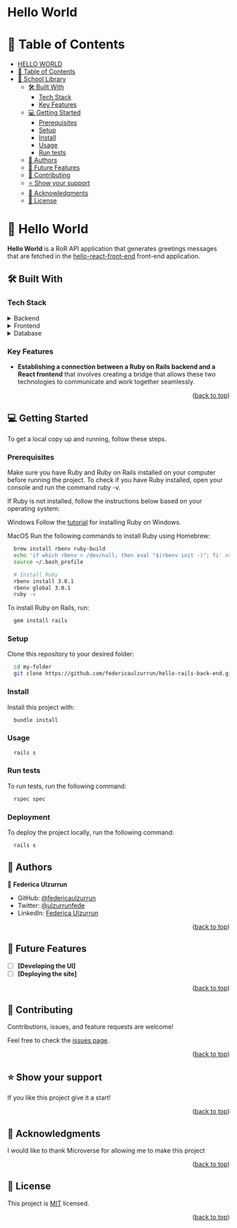 # Hello World

# 📗 Table of Contents

- [HELLO WORLD](#HelloWorld)
- [📗 Table of Contents](#-table-of-contents)
- [📖 School Library ](#-school-library-)
  - [🛠 Built With ](#-built-with-)
    - [Tech Stack ](#tech-stack-)
    - [Key Features ](#key-features-)
  - [💻 Getting Started ](#-getting-started-)
    - [Prerequisites](#prerequisites)
    - [Setup](#setup)
    - [Install](#install)
    - [Usage](#usage)
    - [Run tests](#run-tests)
  - [👥 Authors ](#-authors-)
  - [🔭 Future Features ](#-future-features-)
  - [🤝 Contributing ](#-contributing-)
  - [⭐️ Show your support ](#️-show-your-support-)
  - [🙏 Acknowledgments ](#-acknowledgments-)
  - [📝 License ](#-license-)

<!-- PROJECT DESCRIPTION -->

# 📖 Hello World <a name="about-project"></a>

**Hello World** is a RoR API application that generates greetings messages that are fetched in the [hello-react-front-end](https://github.com/federicaulzurrun/hello-react-front-end) front-end application.

## 🛠 Built With <a name="built-with"></a>

### Tech Stack <a name="tech-stack"></a>

<details>
  <summary>Backend</summary>
    <ul>
      <li><a href="https://www.ruby-lang.org/en/documentation/installation/">Ruby</a></li>
      <li><a href="https://rubyonrails.org/">Ruby on Rails</a></li>
    </ul>
</details>
<details>
  <summary>Frontend</summary>
    <ul>
      <li><a href="https://reactjs.org/">React</a></li>
    </ul>
</details>
<details>
  <summary>Database</summary>
    <ul>
      <li><a href="https://www.postgresql.org/">PostgreSQL</a></li>
    </ul>
</details>

<!-- Features -->

### Key Features <a name="key-features"></a>

- **Establishing a connection between a Ruby on Rails backend and a React frontend** that involves creating a bridge that allows these two technologies to communicate and work together seamlessly.

<p align="right">(<a href="#readme-top">back to top</a>)</p>

<!-- GETTING STARTED -->

## 💻 Getting Started <a name="getting-started"></a>

To get a local copy up and running, follow these steps.

### Prerequisites

Make sure you have Ruby and Ruby on Rails installed on your computer before running the project. To check if you have Ruby installed, open your console and run the command ruby -v.

If Ruby is not installed, follow the instructions below based on your operating system:

Windows
Follow the [tutorial](https://gorails.com/setup/windows/10) for installing Ruby on Windows.

MacOS
Run the following commands to install Ruby using Homebrew:

```sh
  brew install rbenv ruby-build
  echo 'if which rbenv > /dev/null; then eval "$(rbenv init -)"; fi' >> ~/.bash_profile
  source ~/.bash_profile

  # Install Ruby
  rbenv install 3.0.1
  rbenv global 3.0.1
  ruby -v
```

To install Ruby on Rails, run:

```sh
  gem install rails
```

### Setup

Clone this repository to your desired folder:

```sh
  cd my-folder
  git clone https://github.com/federicaulzurrun/hello-rails-back-end.git
```

### Install

Install this project with:

```sh
  bundle install 
```

### Usage

```sh
  rails s
```

### Run tests

To run tests, run the following command:

```sh
  rspec spec
```

### Deployment
To deploy the project locally, run the following command:

```sh
  rails s
```

<!-- AUTHORS -->

## 👥 Authors <a name="authors"></a>

👤 **Federica Ulzurrun**

- GitHub: [@federicaulzurrun](https://github.com/federicaulzurrun)
- Twitter: [@ulzurrunfede](https://mobile.twitter.com/ulzurrunfede)
- LinkedIn: [Federica Ulzurrun](https://www.linkedin.com/in/federicaulzurrun/)

<p align="right">(<a href="#readme-top">back to top</a>)</p>

<!-- FUTURE FEATURES -->

## 🔭 Future Features <a name="future-features"></a>

- [ ] **[Developing the UI]**
- [ ] **[Deploying the site]**

<p align="right">(<a href="#readme-top">back to top</a>)</p>

<!-- CONTRIBUTING -->

## 🤝 Contributing <a name="contributing"></a>

Contributions, issues, and feature requests are welcome!

Feel free to check the [issues page](https://github.com/federicaulzurrun/hello-rails-back-end/issues).

<p align="right">(<a href="#readme-top">back to top</a>)</p>

<!-- SUPPORT -->

## ⭐️ Show your support <a name="support"></a>

If you like this project give it a start!

<p align="right">(<a href="#readme-top">back to top</a>)</p>

<!-- ACKNOWLEDGEMENTS -->

## 🙏 Acknowledgments <a name="acknowledgements"></a>

I would like to thank Microverse for allowing me to make this project

<p align="right">(<a href="#readme-top">back to top</a>)</p>

<!-- LICENSE -->

## 📝 License <a name="license"></a>

This project is [MIT](./LICENSE) licensed.

<p align="right">(<a href="#readme-top">back to top</a>)</p>